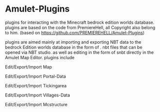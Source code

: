 # Amulet-Plugins
plugins for interacting with the Minecraft bedrock edition worlds database. plugins are based on the code from PremiereHell, all Copyright also belong to him. (based on https://github.com/PREMIEREHELL/Amulet-Plugins) 

plugins are aimed mainly at importing and exporting NBT data to the bedrock Edition worlds database in the form of . nbt files that can be opened via NBT studio. as well as editing in the form of snbt directly in the Amulet Map Editor. plugins include

Edit/Export/Import Map

Edit/Export/Import Portal-Data

Edit/Export/Import Tickingarea

Edit/Export/Import Villages-Data

Edit/Export/Import Mcstructure

